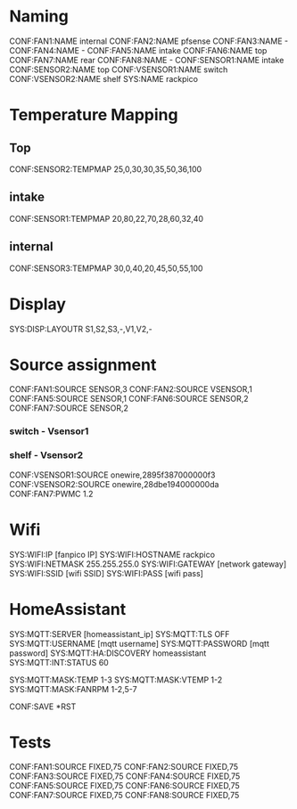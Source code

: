 # Naming

CONF:FAN1:NAME internal
CONF:FAN2:NAME pfsense
CONF:FAN3:NAME -
CONF:FAN4:NAME -
CONF:FAN5:NAME intake
CONF:FAN6:NAME top
CONF:FAN7:NAME rear
CONF:FAN8:NAME -
CONF:SENSOR1:NAME intake
CONF:SENSOR2:NAME top
CONF:VSENSOR1:NAME switch
CONF:VSENSOR2:NAME shelf
SYS:NAME rackpico

# Temperature Mapping

## Top

CONF:SENSOR2:TEMPMAP 25,0,30,30,35,50,36,100

## intake

CONF:SENSOR1:TEMPMAP 20,80,22,70,28,60,32,40

## internal

CONF:SENSOR3:TEMPMAP 30,0,40,20,45,50,55,100

# Display

SYS:DISP:LAYOUTR S1,S2,S3,-,V1,V2,-

# Source assignment

CONF:FAN1:SOURCE SENSOR,3
CONF:FAN2:SOURCE VSENSOR,1
CONF:FAN5:SOURCE SENSOR,1
CONF:FAN6:SOURCE SENSOR,2
CONF:FAN7:SOURCE SENSOR,2

### switch - Vsensor1

### shelf - Vsensor2

CONF:VSENSOR1:SOURCE onewire,2895f387000000f3
CONF:VSENSOR2:SOURCE onewire,28dbe194000000da
CONF:FAN7:PWMC 1.2

# Wifi

SYS:WIFI:IP [fanpico IP]
SYS:WIFI:HOSTNAME rackpico
SYS:WIFI:NETMASK 255.255.255.0
SYS:WIFI:GATEWAY [network gateway]
SYS:WIFI:SSID [wifi SSID]
SYS:WIFI:PASS [wifi pass]

# HomeAssistant

SYS:MQTT:SERVER [homeassistant_ip]
SYS:MQTT:TLS OFF
SYS:MQTT:USERNAME [mqtt username]
SYS:MQTT:PASSWORD [mqtt password]
SYS:MQTT:HA:DISCOVERY homeassistant
SYS:MQTT:INT:STATUS 60

SYS:MQTT:MASK:TEMP 1-3
SYS:MQTT:MASK:VTEMP 1-2
SYS:MQTT:MASK:FANRPM 1-2,5-7

CONF:SAVE
\*RST

# Tests

CONF:FAN1:SOURCE FIXED,75
CONF:FAN2:SOURCE FIXED,75
CONF:FAN3:SOURCE FIXED,75
CONF:FAN4:SOURCE FIXED,75
CONF:FAN5:SOURCE FIXED,75
CONF:FAN6:SOURCE FIXED,75
CONF:FAN7:SOURCE FIXED,75
CONF:FAN8:SOURCE FIXED,75
